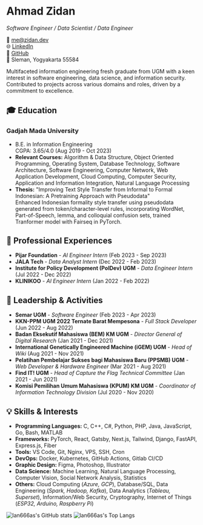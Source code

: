 <!-- ### Hi there 👋 -->

# Ahmad Zidan
_Software Engineer / Data Scientist / Data Engineer_  

📧 [me@zidan.dev](mailto:me@zidan.dev)  
🌐 [LinkedIn](https://linkedin.com/in/a-zidan)  
👾 [GitHub](https://github.com/lan666as)  
📍 Sleman, Yogyakarta 55584  

Multifaceted information engineering fresh graduate from UGM with a keen interest in software engineering, data science, and information security. Contributed to projects across various domains and roles, driven by a commitment to excellence.  

## 🎓 Education

### **Gadjah Mada University**
  - B.E. in Information Engineering  
  CGPA: 3.65/4.0 (Aug 2019 - Oct 2023)  
  - **Relevant Courses:** Algorithm & Data Structure, Object Oriented Programming, Operating System, Database Technology, Software Architecture, Software Engineering, Computer Network, Web Application Development, Cloud Computing, Computer Security, Application and Information Integration, Natural Language Processing  
  - **Thesis:** "Improving Text Style Transfer from Informal to Formal Indonesian: A Pretraining Approach with Pseudodata"  
  Enhanced Indonesian formality style transfer using pseudodata generated from token/character-level rules, incorporating WordNet, Part-of-Speech, lemma, and colloquial confusion sets, trained Tranformer model with Fairseq in PyTorch.

## 💼 Professional Experiences

- **Pijar Foundation** - _AI Engineer Intern_ (Feb 2023 - Sep 2023)  
- **JALA Tech** - _Data Analyst Intern_ (Dec 2022 - Feb 2023)  
- **Institute for Policy Development (PolDev) UGM** - _Data Engineer Intern_ (Jul 2022 - Dec 2022)  
- **KLINIKOO** - _AI Engineer Intern_ (Jan 2022 - Feb 2022)  

## 🌟 Leadership & Activities

- **Semar UGM** - _Software Engineer_ (Feb 2023 - Apr 2023)  
- **KKN-PPM UGM 2022 Ternate Barat Mempesona** - _Full Stack Developer_ (Jun 2022 - Aug 2022)  
- **Badan Eksekutif Mahasiswa (BEM) KM UGM** - _Director General of Digital Research_ (Jan 2021 - Dec 2021)  
- **International Genetically Engineered Machine (iGEM) UGM** - _Head of Wiki_ (Aug 2021 - Nov 2021)  
- **Pelatihan Pembelajar Sukses bagi Mahasiswa Baru (PPSMB) UGM** - _Web Developer & Hardware Engineer_ (Mar 2021 - Aug 2021)  
- **Find IT! UGM** - _Head of Capture the Flag Technical Committee_ (Jan 2021 - Jun 2021)  
- **Komisi Pemilihan Umum Mahasiswa (KPUM) KM UGM** - _Coordinator of Information Technology Division_ (Jul 2020 - Nov 2020)  

## 💡 Skills & Interests

- **Programming Languages:** C, C++, C#, Python, PHP, Java, JavaScript, Go, Bash, MATLAB  
- **Frameworks:** PyTorch, React, Gatsby, Next.js, Tailwind, Django, FastAPI, Express.js, Fiber  
- **Tools:** VS Code, Git, Nginx, VPS, SSH, Cron  
- **DevOps:** Docker, Kubernetes, GitHub Actions, Gitlab CI/CD  
- **Graphic Design:** Figma, Photoshop, Illustrator  
- **Data Science:** Machine Learning, Natural Language Processing, Computer Vision, Social Network Analysis, Statistics  
- **Others:** Cloud Computing (_Azure, GCP_), Database/SQL, Data Engineering (_Spark, Hadoop, Kafka_), Data Analytics (_Tableau, Superset_), Information/Web Security, Cryptography, Internet of Things (_ESP32, Arduino, Raspberry Pi_)  

![lan666as's GitHub stats](https://github-readme-stats-phi-peach-67.vercel.app/api?username=lan666as&show=reviews,discussions_started,discussions_answered,prs_merged,prs_merged_percentage&show_icons=true&theme=transparent)
![lan666as's Top Langs](https://github-readme-stats-phi-peach-67.vercel.app/api/top-langs/?username=lan666as&size_weight=0.5&count_weight=0.5&langs_count=10&layout=pie&theme=transparent)

<!--
**lan666as/lan666as** is a ✨ _special_ ✨ repository because its `README.md` (this file) appears on your GitHub profile.

Here are some ideas to get you started:

- 🔭 I’m currently working on ...
- 🌱 I’m currently learning ...
- 👯 I’m looking to collaborate on ...
- 🤔 I’m looking for help with ...
- 💬 Ask me about ...
- 📫 How to reach me: ...
- 😄 Pronouns: ...
- ⚡ Fun fact: ...
-->
